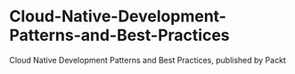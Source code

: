 # Cloud-Native-Development-Patterns-and-Best-Practices
Cloud Native Development Patterns and Best Practices, published by Packt
